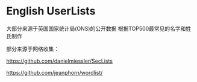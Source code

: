 # English UserLists

大部分来源于英国国家统计局(ONS)的公开数据 根据TOP500最常见的名字和姓氏制作

部分来源于网络收集：

https://github.com/danielmiessler/SecLists

https://github.com/jeanphorn/wordlist/
